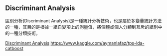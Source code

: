 

## Discriminant Analysis
區別分析(Discriminant Analysis)是一種統計分析技術，也是屬於多變量統計方法的一種，其目的是根據一組自變項上的測量值，將個體或個人分類到互斥的組別中的一種分類技術。 

[Discriminant Analysis](https://blog.csdn.net/qsczse943062710/article/details/75977118)
https://www.kaggle.com/aymanlafaz/tps-lda-catboost